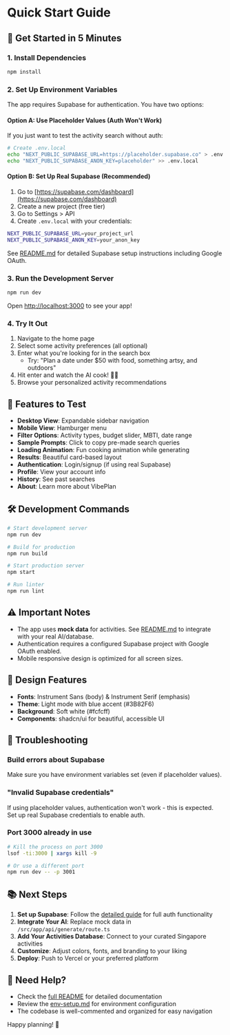 # Quick Start Guide

## 🚀 Get Started in 5 Minutes

### 1. Install Dependencies

```bash
npm install
```

### 2. Set Up Environment Variables

The app requires Supabase for authentication. You have two options:

#### Option A: Use Placeholder Values (Auth Won't Work)

If you just want to test the activity search without auth:

```bash
# Create .env.local
echo "NEXT_PUBLIC_SUPABASE_URL=https://placeholder.supabase.co" > .env.local
echo "NEXT_PUBLIC_SUPABASE_ANON_KEY=placeholder" >> .env.local
```

#### Option B: Set Up Real Supabase (Recommended)

1. Go to [https://supabase.com/dashboard](https://supabase.com/dashboard)
2. Create a new project (free tier)
3. Go to Settings > API
4. Create `.env.local` with your credentials:

```bash
NEXT_PUBLIC_SUPABASE_URL=your_project_url
NEXT_PUBLIC_SUPABASE_ANON_KEY=your_anon_key
```

See [README.md](README.md#supabase-setup) for detailed Supabase setup instructions including Google OAuth.

### 3. Run the Development Server

```bash
npm run dev
```

Open [http://localhost:3000](http://localhost:3000) to see your app!

### 4. Try It Out

1. Navigate to the home page
2. Select some activity preferences (all optional)
3. Enter what you're looking for in the search box
   - Try: "Plan a date under $50 with food, something artsy, and outdoors"
4. Hit enter and watch the AI cook! 👨‍🍳
5. Browse your personalized activity recommendations

## 📱 Features to Test

- **Desktop View**: Expandable sidebar navigation
- **Mobile View**: Hamburger menu
- **Filter Options**: Activity types, budget slider, MBTI, date range
- **Sample Prompts**: Click to copy pre-made search queries
- **Loading Animation**: Fun cooking animation while generating
- **Results**: Beautiful card-based layout
- **Authentication**: Login/signup (if using real Supabase)
- **Profile**: View your account info
- **History**: See past searches
- **About**: Learn more about VibePlan

## 🛠️ Development Commands

```bash
# Start development server
npm run dev

# Build for production
npm run build

# Start production server
npm start

# Run linter
npm run lint
```

## ⚠️ Important Notes

- The app uses **mock data** for activities. See [README.md](README.md#api-integration) to integrate with your real AI/database.
- Authentication requires a configured Supabase project with Google OAuth enabled.
- Mobile responsive design is optimized for all screen sizes.

## 🎨 Design Features

- **Fonts**: Instrument Sans (body) & Instrument Serif (emphasis)
- **Theme**: Light mode with blue accent (#3B82F6)
- **Background**: Soft white (#fcfcff)
- **Components**: shadcn/ui for beautiful, accessible UI

## 🐛 Troubleshooting

### Build errors about Supabase

Make sure you have environment variables set (even if placeholder values).

### "Invalid Supabase credentials"

If using placeholder values, authentication won't work - this is expected. Set up real Supabase credentials to enable auth.

### Port 3000 already in use

```bash
# Kill the process on port 3000
lsof -ti:3000 | xargs kill -9

# Or use a different port
npm run dev -- -p 3001
```

## 📚 Next Steps

1. **Set up Supabase**: Follow the [detailed guide](README.md#supabase-setup) for full auth functionality
2. **Integrate Your AI**: Replace mock data in `/src/app/api/generate/route.ts`
3. **Add Your Activities Database**: Connect to your curated Singapore activities
4. **Customize**: Adjust colors, fonts, and branding to your liking
5. **Deploy**: Push to Vercel or your preferred platform

## 🤝 Need Help?

- Check the [full README](README.md) for detailed documentation
- Review the [env-setup.md](env-setup.md) for environment configuration
- The codebase is well-commented and organized for easy navigation

Happy planning! 🎉

